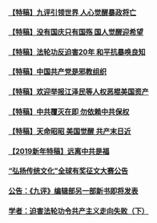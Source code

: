 #### [【特稿】九评引领世界 人心觉醒暴政将亡](../pages/nsc424/n11660496.md?t=01130304)
#### [【特稿】没有国庆只有国殇 国人觉醒迎希望](../pages/nsc424/n11549354.md?t=01130304)
#### [【特稿】法轮功反迫害20年 和平抗暴唤良知](../pages/nsc424/n11389135.md?t=01130304)
#### [【特稿】中国共产党是邪教组织](../pages/nsc424/n11355551.md?t=01130304)
#### [【特稿】欢迎举报江泽民等人权恶棍美国资产](../pages/nsc424/n11303040.md?t=01130304)
#### [【特稿】中共覆灭在即 勿依赖中共保权](../pages/nsc424/n11278510.md?t=01130304)
#### [【特稿】天命昭昭 美国觉醒 共产末日近](../pages/nsc424/n11150259.md?t=01130304)
#### [【2019新年特稿】远离中共是福](../pages/nsc424/n10942748.md?t=01130304)
#### [“弘扬传统文化”全球有奖征文大赛公告](../pages/nsc424/n10889849.md?t=01130304)
#### [公告：《九评》编辑部另一部新书即将发表](../pages/nsc424/n10405104.md?t=01130304)
#### [学者：迫害法轮功令共产主义走向失败（下）](../pages/nsc424/n10009951.md?t=01130304)
